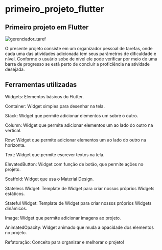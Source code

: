 # primeiro_projeto_flutter

## Primeiro projeto em Flutter

![gerenciador_taref](https://user-images.githubusercontent.com/67009679/210007429-969ac7db-1fc9-4cdb-82a9-19054ee6df30.gif)

O presente projeto consiste em um organizador pessoal de tarefas, onde cada uma das atividades
adicionada tem seus parâmetros de dificuldade e nível. Conforme o usuário sobe de nível ele pode
verificar por meio de uma barra de progresso se está perto de concluir a proficiência na atividade desejada.

## Ferramentas utilizadas

Widgets: Elementos básicos do Flutter. 

Container: Widget simples para desenhar na tela. 

Stack: Widget que permite adicionar elementos um sobre o outro. 

Column: Widget que permite adicionar elementos um ao lado do outro na vertical. 

Row: Widget que permite adicionar elementos um ao lado do outro na horizonta. 

Text: Widget que permite escrever textos na tela. 

ElevatedButton: Widget com função de botão, que permite ações no projeto. 

Scaffold: Widget que usa o Material Design.

Stateless Widget: Template de Widget para criar nossos próprios Widgets estáticos. 

Stateful Widget: Template de Widget para criar nossos próprios Widgets dinâmicos. 

Image: Widget que permite adicionar imagens ao projeto. 

AnimatedOpacity: Widget animado que muda a opacidade dos elementos no projeto.

Refatoração: Conceito para organizar e melhorar o projeto!
